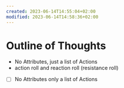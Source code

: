 ```yaml
---
created: 2023-06-14T14:55:04+02:00
modified: 2023-06-14T14:58:36+02:00
---
```


# Outline of Thoughts

- No Attributes, just a list of Actions
- action roll and reaction roll (resistance roll)
- [ ] No Attributes only a list of Actions
